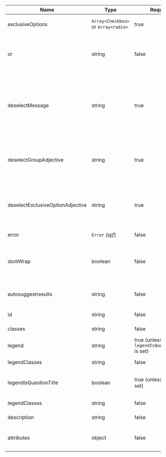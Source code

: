 | Name                             | Type                                 | Required                                     | Description                                                                                                                                                                                                |
| -------------------------------- | ------------------------------------ | -------------------------------------------- | ---------------------------------------------------------------------------------------------------------------------------------------------------------------------------------------------------------- |
| exclusiveOptions                 | `Array<Checkbox>` or `Array<radio>`  | true                                         | Configuration for the mutually exclusive options                                                                                                                                                           |
| or                               | string                               | false                                        | Text for the “Or” label that separates the mutually exclusive checkbox from the answer options, defaults to "Or".                                                                                          |
| deselectMessage                  | string                               | true                                         | The text the aria-live alert will announce to warn that selecting the exclusive checkbox will clear or unselect all other answer options. For example, ”Selecting this will uncheck all other checkboxes”. |
| deselectGroupAdjective           | string                               | true                                         | The text the aria-live alert will announce when an answer option is cleared or unselected when the mutually exclusive checkbox is selected                                                                 |
| deselectExclusiveOptionAdjective | string                               | true                                         | The text the aria-live alert will announce when an option is cleared or unselected when the mutually exclusive checkbox is selected                                                                        |
| error                            | `Error` [_(ref)_](/components/error) | false                                        | Configuration for validation errors                                                                                                                                                                        |
| dontWrap                         | boolean                              | false                                        | Prevents fields,checkboxes,date input,duration,input and Textarea from being wrapped in a [fieldset component](/components/fieldset)                                                                       |
| autosuggestresults               | string                               | false                                        | Shows suggested options to users as they enter something into an input field                                                                                                                               |
| id                               | string                               | false                                        | The HTML `id` of the fieldset                                                                                                                                                                              |
| classes                          | string                               | false                                        | Classes to apply to the fieldset                                                                                                                                                                           |
| legend                           | string                               | true (unless `legendIsQuestionTitle` is set) | Text for the fieldset’s legend                                                                                                                                                                             |
| legendClasses                    | string                               | false                                        | Classes to apply to the legend element                                                                                                                                                                     |
| legendIsQuestionTitle            | boolean                              | true (unless `legend` is set)                | Creates an `h1` inside the `legend`. Use when there is only a single fieldset on the page                                                                                                                  |
| legendClasses                    | string                               | false                                        | Classes to apply to the legend element                                                                                                                                                                     |
| description                      | string                               | false                                        | Description for the fieldset                                                                                                                                                                               |
| attributes                       | object                               | false                                        | HTML attributes (for example, data attributes) to add to the fieldset                                                                                                                                      |

